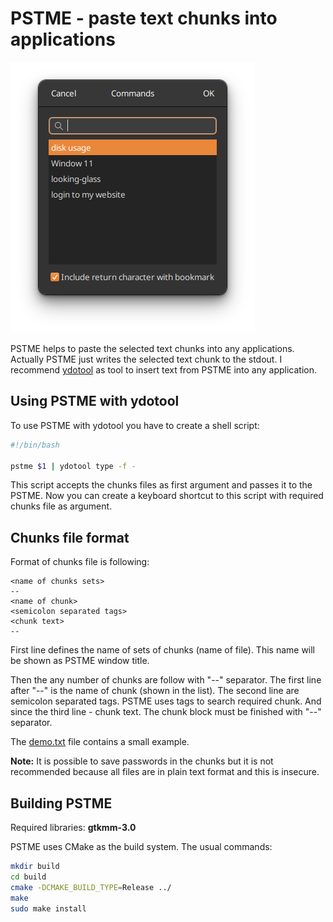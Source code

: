 # PSTME - paste text chunks into applications

![screenshot](images/screenshot.png)

PSTME helps to paste the selected text chunks into any applications. Actually PSTME just writes the selected text chunk to the stdout. I recommend [ydotool](https://github.com/ReimuNotMoe/ydotool) as tool to insert text from PSTME into any application.

## Using PSTME with ydotool

To use PSTME with ydotool you have to create a shell script:

```bash
#!/bin/bash

pstme $1 | ydotool type -f -
```

This script accepts the chunks files as first argument and passes it to the PSTME. Now you can create a keyboard shortcut to this script with required chunks file as argument.

## Chunks file format

Format of chunks file is following:

```
<name of chunks sets>
--
<name of chunk>
<semicolon separated tags>
<chunk text>
--
```

First line defines the name of sets of chunks (name of file). This name will be shown as PSTME window title.

Then the any number of chunks are follow with "--" separator. The first line after "--" is the name of chunk (shown in the list). The second line are semicolon separated tags. PSTME uses tags to search required chunk. And since the third line - chunk text. The chunk block must be finished with "--" separator.

The [demo.txt](demo/demotxt) file contains a small example.

**Note:** It is possible to save passwords in the chunks but it is not recommended because all files are in plain text format and this is insecure.

## Building PSTME

Required libraries: **gtkmm-3.0**

PSTME uses CMake as the build system. The usual commands:

```bash
mkdir build
cd build
cmake -DCMAKE_BUILD_TYPE=Release ../
make
sudo make install
```
